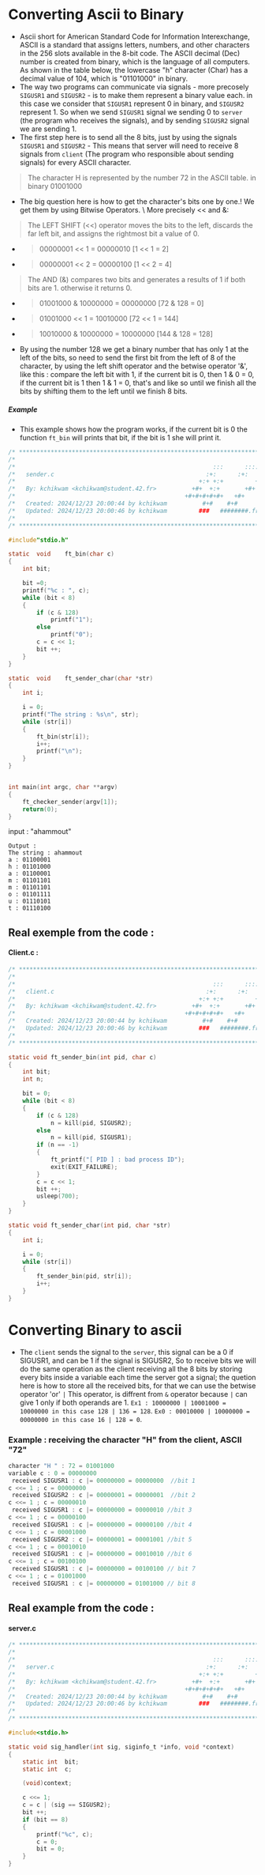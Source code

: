 # Converting Ascii to Binary
+ Ascii short for American Standard Code for Information Interexchange, ASCII is a standard that assigns letters, numbers, and other characters in the 256 slots available in the 8-bit code. The ASCII decimal (Dec) number is created from binary, which is the language of all computers. As shown in the table below, the lowercase "h" character (Char) has a decimal value of 104, which is "01101000" in binary.
+ The way two programs can communicate via signals - more precosely `SIGUSR1` and `SIGUSR2` - is to make them represent a binary value each. in this case we consider that `SIGUSR1` represent 0 in binary, and `SIGUSR2` represent 1. So when we send `SIGUSR1` signal we sending 0 to `server` (the program who receives the signals), and by sending `SIGUSR2` signal we are sending 1.
+ The first step here is to send all the 8 bits, just by using the signals `SIGUSR1` and `SIGUSR2` - This means that server will need to receive 8 signals from `client` (The program who responsible about sending signals) for every ASCII character.
> The character H is represented by the number 72 in the ASCII table. in binary 01001000
+ The big question here is how to get the character's bits one by one.!
We get them by using Bitwise Operators. \ More precisely << and &:
> The LEFT SHIFT (<<) operator moves the bits to the left, discards the far left bit, and assigns the rightmost bit a value of 0. 
+ > 00000001 << 1 = 00000010 [1 << 1 = 2] 
+ > 00000001 << 2 = 00000100 [1 << 2 = 4]

> The AND (&) compares two bits and generates a results of 1 if both bits are 1. otherwise it returns 0.
+ > 01001000 & 10000000 = 00000000 [72 & 128 = 0]
+ > 01001000 << 1 = 10010000 [72 << 1 = 144]
+ > 10010000 & 10000000 = 10000000 [144 & 128 = 128]
+ By using the number 128 we get a binary number that has only 1 at the left of the bits, so need to send the first bit from the left of 8 of the character, by using the left shift operator and the betwise operator '&', like this : compare the left bit with 1, if the current bit is 0, then 1 & 0 = 0, if the current bit is 1 then 1 & 1 = 0, that's and like so until we finish all the bits by shifting them to the left until we finish 8 bits.
##### Example
+ This example shows how the program works, if the current bit is 0 the function `ft_bin` will prints that bit, if the bit is 1 she will print it.

```c
/* ************************************************************************** */
/*                                                                            */
/*                                                        :::      ::::::::   */
/*   sender.c                                           :+:      :+:    :+:   */
/*                                                    +:+ +:+         +:+     */
/*   By: kchikwam <kchikwam@student.42.fr>          +#+  +:+       +#+        */
/*                                                +#+#+#+#+#+   +#+           */
/*   Created: 2024/12/23 20:00:44 by kchikwam          #+#    #+#             */
/*   Updated: 2024/12/23 20:00:46 by kchikwam         ###   ########.fr       */
/*                                                                            */
/* ************************************************************************** */

#include"stdio.h"

static  void    ft_bin(char c)
{
    int bit;

    bit =0;
    printf("%c : ", c);
    while (bit < 8)
    {
        if (c & 128)
            printf("1");
        else
            printf("0");
        c = c << 1;
        bit ++;
    }
}

static  void    ft_sender_char(char *str)
{
    int i;

    i = 0;
    printf("The string : %s\n", str);
    while (str[i])
    {
        ft_bin(str[i]);
        i++;
        printf("\n");
    }
}


int main(int argc, char **argv)
{
	ft_checker_sender(argv[1]);
	return(0);
}

```
input : "ahammout"
```
Output :
The string : ahammout
a : 01100001
h : 01101000
a : 01100001
m : 01101101
m : 01101101
o : 01101111
u : 01110101
t : 01110100
```
## Real exemple from the code : 
#### Client.c :
```c
/* ************************************************************************** */
/*                                                                            */
/*                                                        :::      ::::::::   */
/*   client.c                                           :+:      :+:    :+:   */
/*                                                    +:+ +:+         +:+     */
/*   By: kchikwam <kchikwam@student.42.fr>          +#+  +:+       +#+        */
/*                                                +#+#+#+#+#+   +#+           */
/*   Created: 2024/12/23 20:00:44 by kchikwam          #+#    #+#             */
/*   Updated: 2024/12/23 20:00:46 by kchikwam         ###   ########.fr       */
/*                                                                            */
/* ************************************************************************** */

static void	ft_sender_bin(int pid, char c)
{
	int	bit;
	int	n;

	bit = 0;
	while (bit < 8)
	{
		if (c & 128)
			n = kill(pid, SIGUSR2);
		else
			n = kill(pid, SIGUSR1);
		if (n == -1)
		{
			ft_printf("[ PID ] : bad process ID");
			exit(EXIT_FAILURE);
		}
		c = c << 1;
		bit ++;
		usleep(700);
	}
}

static void	ft_sender_char(int pid, char *str)
{
	int	i;

	i = 0;
	while (str[i])
	{
		ft_sender_bin(pid, str[i]);
		i++;
	}
}
```

# Converting Binary to ascii
+ The `client` sends the signal to the `server`, this signal can be a 0 if SIGUSR1, and can be 1 if the signal is SIGUSR2, So to receive bits we will do the same operation as the client receiving all the 8 bits by storing every bits inside a variable each time the server got a signal; the quetion here is how to store all the received bits, for that we can use the betwise operator 'or' `|` This operator, is diffrent from `&` operator because `|` can give 1 only if both operands are 1.  `Ex1 : 10000000 | 10001000 = 10000000 in this case 128 | 136 = 128`.  `Ex0 : 00010000 | 10000000 = 00000000 in this case 16 | 128 = 0`.
### Example : receiving the character "H" from the client, ASCII "72"
```c
character "H " : 72 = 01001000
variable c : 0 = 00000000
 received SIGUSR1 : c |= 00000000 = 00000000  //bit 1
c <<= 1 ; c = 00000000
 received SIGUSR2 : c |= 00000001 = 00000001  //bit 2
c <<= 1 ; c = 00000010
 received SIGUSR1 : c |= 00000000 = 00000010 //bit 3
c <<= 1 ; c = 00000100
 received SIGUSR1 : c |= 00000000 = 00000100 //bit 4
c <<= 1 ; c = 00001000
 received SIGUSR2 : c |= 00000001 = 00001001 //bit 5
c <<= 1 ; c = 00010010
 received SIGUSR1 : c |= 00000000 = 00010010 //bit 6
c <<= 1 ; c = 00100100
 received SIGUSR1 : c |= 00000000 = 00100100 // bit 7
c <<= 1 ; c = 01001000
 received SIGUSR1 : c |= 00000000 = 01001000 // bit 8
```
## Real example from the code : 
#### server.c
```c
/* ************************************************************************** */
/*                                                                            */
/*                                                        :::      ::::::::   */
/*   server.c                                           :+:      :+:    :+:   */
/*                                                    +:+ +:+         +:+     */
/*   By: kchikwam <kchikwam@student.42.fr>          +#+  +:+       +#+        */
/*                                                +#+#+#+#+#+   +#+           */
/*   Created: 2024/12/23 20:00:44 by kchikwam          #+#    #+#             */
/*   Updated: 2024/12/23 20:00:46 by kchikwam         ###   ########.fr       */
/*                                                                            */
/* ************************************************************************** */

#include<stdio.h>

static void	sig_handler(int sig, siginfo_t *info, void *context)
{
	static int	bit;
	static int	c;

	(void)context;

	c <<= 1;
	c = c | (sig == SIGUSR2);
	bit ++;
	if (bit == 8)
	{
		printf("%c", c);
		c = 0;
		bit = 0;
	}
}
```
